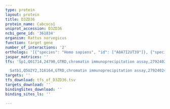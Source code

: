 ```yaml
---
type: protein
layout: protein
title: D3ZD36
protein_name: Cabcoco1
uniprot_accession: D3ZD36
ncbi_gene_id: '361834'
organism: Rattus norvegicus
function: target gene
number_of_interactions: '2'
orthologs: '[{"species": "Homo sapiens", "id": ["A0A7I2UT39"]}, {"species": "Danio rerio", "id": ["<a href=\"/protein/e7fgu4\">E7FGU4</a>"]}, {"species": "Mus musculus", "id": ["A0A0R4J010"]}]'
jaspar_matrices: ''
tfs: 'Sp1,Q01714,24790,GTRD,chromatin immunoprecipitation assay,27924024%5Buid%5D,No

  Satb1,Q5U2Y2,316164,GTRD,chromatin immunoprecipitation assay,27924024%5Buid%5D,No'
targets: ''
tfs_download: tfs_of_D3ZD36.tsv
targets_download: ''
bindingSites_download: ''
binding_sites_ls: ''

---
```

